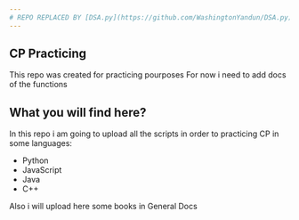```yaml
---
# REPO REPLACED BY [DSA.py](https://github.com/WashingtonYandun/DSA.py)
---
```

## CP Practicing

This repo was created for practicing pourposes
For now i need to add docs of the functions

## What you will find here?

In this repo i am going to upload all the scripts in order to practicing CP in some languages:

- Python
- JavaScript
- Java
- C++

Also i will upload here some books in General Docs
